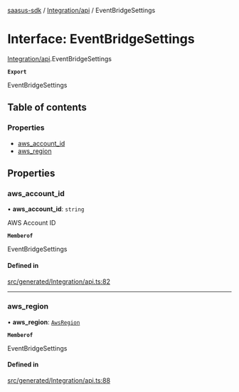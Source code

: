 [saasus-sdk](../README.md) / [Integration/api](../modules/Integration_api.md) / EventBridgeSettings

# Interface: EventBridgeSettings

[Integration/api](../modules/Integration_api.md).EventBridgeSettings

**`Export`**

EventBridgeSettings

## Table of contents

### Properties

- [aws\_account\_id](Integration_api.EventBridgeSettings.md#aws_account_id)
- [aws\_region](Integration_api.EventBridgeSettings.md#aws_region)

## Properties

### aws\_account\_id

• **aws\_account\_id**: `string`

AWS Account ID

**`Memberof`**

EventBridgeSettings

#### Defined in

[src/generated/Integration/api.ts:82](https://github.com/saasus-platform/saasus-sdk-javascript/blob/c6c266c/src/generated/Integration/api.ts#L82)

___

### aws\_region

• **aws\_region**: [`AwsRegion`](../enums/Integration_api.AwsRegion.md)

**`Memberof`**

EventBridgeSettings

#### Defined in

[src/generated/Integration/api.ts:88](https://github.com/saasus-platform/saasus-sdk-javascript/blob/c6c266c/src/generated/Integration/api.ts#L88)
